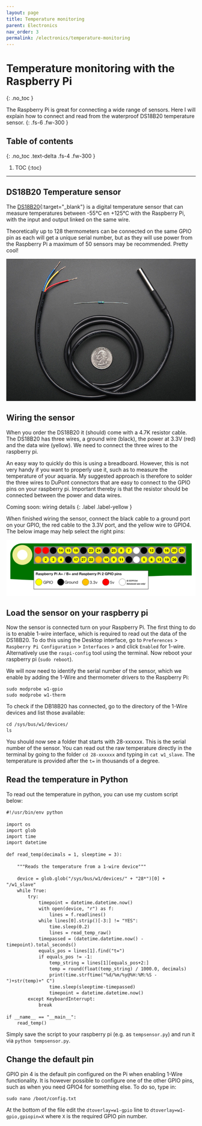 ```yaml
---
layout: page
title: Temperature monitoring
parent: Electronics
nav_order: 3
permalink: /electronics/temperature-monitoring
---
```


# Temperature monitoring with the Raspberry Pi
{: .no_toc }

The Raspberry Pi is great for connecting a wide range of sensors. Here I will explain how to connect and read from the waterproof DS18B20 temperature sensor.
{: .fs-6 .fw-300 }

## Table of contents
{: .no_toc .text-delta .fs-4 .fw-300 }

1. TOC
{:toc}
---

## DS18B20 Temperature sensor
The [DS18B20](https://www.adafruit.com/product/381){:target="_blank"} is a digital temperature sensor that can measure temperatures between -55°C en +125°C with the Raspberry Pi, with the input and output linked on the same wire.

Theoretically up to 128 thermometers can be connected on the same GPIO pin as each will get a unique serial number, but as they will use power from the Raspberry Pi a maximum of 50 sensors may be recommended. Pretty cool!

[![DS18B20](/assets/images/DS18B20-sensor.jpg?style=centerimgmed)](/assets/images/DS18B20-sensor.jpg)

## Wiring the sensor
When you order the DS18B20 it (should) come with a 4.7K resistor cable. The DS18B20 has three wires, a ground wire (black), the power at 3.3V (red) and the data wire (yellow). We need to connect the three wires to the raspberry pi.

An easy way to quickly do this is using a breadboard. However, this is not very handy if you want to properly use it, such as to measure the temperature of your aquaria. My suggested approach is therefore to solder the three wires to DuPont connectors that are easy to connect to the GPIO pins on your raspberry pi. Important thereby is that the resistor should be connected between the power and data wires.

Coming soon: wiring details
{: .label .label-yellow }

When finished wiring the sensor, connect the black cable to a ground port on your GPIO, the red cable to the 3.3V port, and the yellow wire to GPIO4. The below image may help select the right pins:

[![GPIO](/assets/images/gpio-numbers-pi2.png?style=centerimgmed)](/assets/images/gpio-numbers-pi2.png)


## Load the sensor on your raspberry pi
Now the sensor is connected turn on your Raspberry Pi. The first thing to do is to enable 1-wire interface, which is required to read out the data of the DS18B20. To do this using the Desktop interface, go to `Preferences` > `Raspberry Pi Configuration` > `Interfaces` > and click `Enabled` for 1-wire. Alternatively use the `raspi-config` tool using the terminal. Now reboot your raspberry pi (`sudo reboot`).

We will now need to identify the serial number of the sensor, which we enable by adding the 1-Wire and thermometer drivers to the Raspberry Pi:

```
sudo modprobe w1-gpio
sudo modprobe w1-therm
```

To check if the DB18B20 has connected, go to the directory of the 1-Wire devices and list those available:

```
cd /sys/bus/w1/devices/
ls
```

You should now see a folder that starts with 28-xxxxxx. This is the serial number of the sensor. You can read out the raw temperature directly in the terminal by going to the folder `cd 28-xxxxxx` and typing in `cat w1_slave`. The temperature is provided after the `t=` in thousands of a degree.

## Read the temperature in Python
To read out the temperature in python, you can use my custom script below:

```
#!/usr/bin/env python

import os
import glob
import time
import datetime

def read_temp(decimals = 1, sleeptime = 3):

    """Reads the temperature from a 1-wire device"""

    device = glob.glob("/sys/bus/w1/devices/" + "28*")[0] + "/w1_slave"
    while True:
        try:
            timepoint = datetime.datetime.now()
            with open(device, "r") as f:
                lines = f.readlines()
            while lines[0].strip()[-3:] != "YES":
                time.sleep(0.2)
                lines = read_temp_raw()
            timepassed = (datetime.datetime.now() - timepoint).total_seconds()
            equals_pos = lines[1].find("t=")
            if equals_pos != -1:
                temp_string = lines[1][equals_pos+2:]
                temp = round(float(temp_string) / 1000.0, decimals)
                print(time.strftime("%d/%m/%y@%H:%M:%S - ")+str(temp)+" C")
                time.sleep(sleeptime-timepassed)
                timepoint = datetime.datetime.now()
        except KeyboardInterrupt:
            break

if __name__ == "__main__":
    read_temp()
```

Simply save the script to your raspberry pi (e.g. as `tempsensor.py`) and run it via `python tempsensor.py`.

## Change the default pin
GPIO pin 4 is the default pin configured on the Pi when enabling 1-Wire functionality. It is however possible to configure one of the other GPIO pins, such as when you need GPIO4 for something else. To do so, type in:

```
sudo nano /boot/config.txt
```

At the bottom of the file edit the `dtoverlay=w1-gpio` line to
`dtoverlay=w1-gpio,gpiopin=X` where `X` is the required GPIO pin number.
